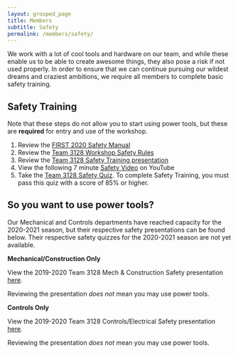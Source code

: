```yaml
---
layout: grouped_page
title: Members
subtitle: Safety
permalink: /members/safety/
---
```


We work with a lot of cool tools and hardware on our team, and while these enable us to be able to create awesome things, they also pose a risk if not used properly. In order to ensure that we can continue pursuing our wildest dreams and craziest ambitions, we require all members to complete basic safety training.

## Safety Training
Note that these steps do not allow you to start using power tools, but these are **required** for entry and use of the workshop. 
<!--Returning members must complete training **by September 7th, 2020** and new members must complete training **by October 9th, 2020**.
-->
1. Review the [FIRST 2020 Safety Manual](https://www.firstinspires.org/sites/default/files/uploads/resource_library/frc/team-resources/safety/2020/2020-FIRST-Robotics-Competition-Safety-Manual.pdf)
2. Review the [Team 3128 Workshop Safety Rules](https://docs.google.com/document/d/1WzseSUYmA87MJyWdK_2qxU6KtszhGB_BVom2Pd1KJIc/edit?usp=sharing)
3. Review the [Team 3128 Safety Training presentation](https://docs.google.com/presentation/d/1Lsyq6jehboyW4cqJPWuCwsNZEb9QVZMqq7Yk6N01uQc/edit#slide=id.g4266068401_3_70)
4. View the following 7 minute [Safety Video](https://www.youtube.com/watch?v=fivMiePNjCc) on YouTube
5. Take the [Team 3128 Safety Quiz](https://docs.google.com/forms/d/e/1FAIpQLSfrByHxM9RUenTgmUedLrb8GmSEqFLDsDi9Y721f6BdXvU1aw/viewform?usp=sf_link). To complete Safety Training, you must pass this quiz with a score of 85% or higher.

## So you want to use power tools?
<!--If you have completed all the steps above but are interested in joining Mechanical (or Construction) or Controls (electrical and software), you will need to view the following presentations and complete their corresponding quizzes.-->

Our Mechanical and Controls departments have reached capacity for the 2020-2021 season, but their respective safety presentations can be found below. Their respective safety quizzes for the 2020-2021 season are not yet available.

<!--
If you still need to complete the Mechanical or Controls safety quizzes, contact [Chris Low](mailto:chris@team3128.org).
-->

<!--
If you have completed all of the steps above but are interested in joining the Mechanical or Controls departments, you will need to view the following presentations and complete their corresponding quizzes. Currently the quizzes are not available to take, but they will be coming soon!
-->

**Mechanical/Construction Only**

View the 2019-2020 Team 3128 Mech & Construction Safety presentation [here](https://docs.google.com/presentation/d/1YvJPzw82Gi9E48YD2QIbKN_-VQ8OFdi9ijYC6f_wuPY/edit#slide=id.g4266068401_3_70).

Reviewing the presentation *does not* mean you may use power tools.

<!--
1. Review the [Team 3128 Mech & Construction Safety presentation](https://docs.google.com/presentation/d/1YvJPzw82Gi9E48YD2QIbKN_-VQ8OFdi9ijYC6f_wuPY/edit#slide=id.g4266068401_3_70).
2. Take the [Mech & Construction Safety Quiz](https://docs.google.com/forms/d/1lGrXT2PVCbfEsD5MXlcSfNt633Z6U3cRhkgWNnN4CqM/viewform?edit_requested=true). You must pass with a score of 85% or higher. You may take the quiz as many times as you want.
-->

<!--
Note: You may not use power tools until you pass the department-specific training.
-->

**Controls Only**

View the 2019-2020 Team 3128 Controls/Electrical Safety presentation [here](https://docs.google.com/presentation/d/1edzdTAOpXih5eED6RA7A4ZohyB9Ey1BROv1zvDV0teo/edit#slide=id.g4266068401_3_70).

Reviewing the presentation *does not* mean you may use power tools.

<!--
1. Review the [Team 3128 Controls/Electrical Safety presentation](https://docs.google.com/presentation/d/1edzdTAOpXih5eED6RA7A4ZohyB9Ey1BROv1zvDV0teo/edit#slide=id.g4266068401_3_70).
2. Take the [Controls/Electrical Safety Quiz](https://docs.google.com/forms/d/1WS4DspHzV_yWrMsMJoLT5vn6JGG231zoomAKsejrUMs/viewform?edit_requested=true). You must pass with a score of 85% or higher. You may take the quiz as many times as you want. 
-->

<!--
Note: You may not use power tools until you pass the department-specific training.
-->
